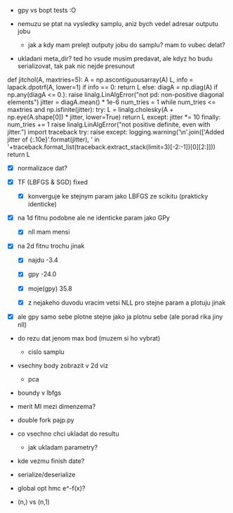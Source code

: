 - gpy vs bopt tests :O

- nemuzu se ptat na vysledky samplu, aniz bych vedel adresar outputu jobu
  - jak a kdy mam prelejt outputy jobu do samplu? mam to vubec delat?

- ukladani meta_dir? ted ho vsude musim predavat, ale
  kdyz ho budu serializovat, tak pak nic nejde presunout



def jitchol(A, maxtries=5):
    A = np.ascontiguousarray(A)
    L, info = lapack.dpotrf(A, lower=1)
    if info == 0:
        return L
    else:
        diagA = np.diag(A)
        if np.any(diagA <= 0.):
            raise linalg.LinAlgError("not pd: non-positive diagonal elements")
        jitter = diagA.mean() * 1e-6
        num_tries = 1
        while num_tries <= maxtries and np.isfinite(jitter):
            try:
                L = linalg.cholesky(A + np.eye(A.shape[0]) * jitter, lower=True)
                return L
            except:
                jitter *= 10
            finally:
                num_tries += 1
        raise linalg.LinAlgError("not positive definite, even with jitter.")
    import traceback
    try: raise
    except:
        logging.warning('\n'.join(['Added jitter of {:.10e}'.format(jitter),
            '  in '+traceback.format_list(traceback.extract_stack(limit=3)[-2:-1])[0][2:]]))
    return L





- [x] normalizace dat?

- [x] TF (LBFGS & SGD) fixed
  - [x] konverguje ke stejnym param jako LBFGS ze scikitu (prakticky identicke)

- [x] na 1d fitnu podobne ale ne identicke param jako GPy
  - [x] nll mam mensi

- [x] na 2d fitnu trochu jinak
  - [x] najdu      -3.4
  - [x] gpy       -24.0
  - [x] moje(gpy)  35.8

  - [x] z nejakeho duvodu vracim vetsi NLL pro stejne param a plotuju jinak

- [x] ale gpy samo sebe plotne stejne jako ja plotnu sebe (ale porad rika jiny nll)





- do rezu dat jenom max bod (muzem si ho vybrat)
  - cislo samplu
- vsechny body zobrazit v 2d viz
  - pca






- boundy v lbfgs
- merit MI mezi dimenzema?



- double fork pajp.py
- co vsechno chci ukladat do resultu
  - jak ukladam parametry?
- kde vezmu finish date?
- serialize/deserialize
- global opt hmc e^-f(x)?
- (n,) vs (n,1)
